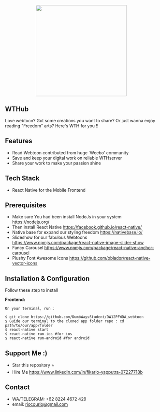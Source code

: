<h1 align="center">
  <img src="./logo.png" width="300"/><br>
</h1>

## WTHub
Love webtoon? Got some creations you want to share? Or just wanna enjoy reading "Freedom" arts? Here's WTH for you !! 

## Features
* Read Webtoon contributed from huge 'Weebo' community
* Save and keep your digital work on reliable WTHserver
* Share your work to make your passion shine

## Tech Stack
* React Native for the Mobile Frontend

## Prerequisites
* Make sure You had been install NodeJs in your system https://nodejs.org/
* Then install React Native https://facebook.github.io/react-native/
* Native base for expand our styling freedom https://nativebase.io/
* Slideshow for our fabulous Webtoons https://www.npmjs.com/package/react-native-image-slider-show
* Fancy Carousel https://www.npmjs.com/package/react-native-anchor-carousel
* Plushy Font Awesome Icons https://github.com/oblador/react-native-vector-icons

## Installation & Configuration
Follow these step to install

**Frontend:**
```
On your terminal, run :

$ git clone https://github.com/DumbWaysStudent/DW12PFWDA_webtoon
$ Guide our terminal to the cloned app folder repo : cd path/to/our/app/folder
$ react-native start
$ react-native run-ios #for ios
$ react-native run-android #for android

```


## Support Me :)
* Star this repository :star:
* Hire Me https://www.linkedin.com/in/fikario-yapputra-07227718b

## Contact 
* WA/TELEGRAM: +62 8224 4672 429
* email: riocourio@gmail.com
